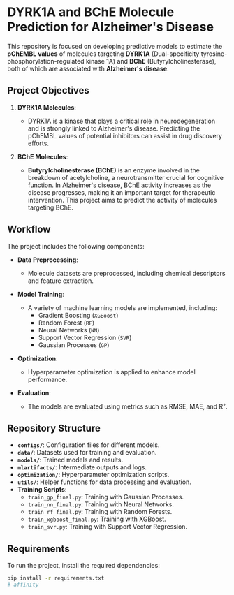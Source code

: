 # DYRK1A and BChE Molecule Prediction for Alzheimer's Disease

This repository is focused on developing predictive models to estimate the **pChEMBL values** of molecules targeting **DYRK1A** (Dual-specificity tyrosine-phosphorylation-regulated kinase 1A) and **BChE** (Butyrylcholinesterase), both of which are associated with **Alzheimer's disease**.

## Project Objectives

1. **DYRK1A Molecules**:
   - DYRK1A is a kinase that plays a critical role in neurodegeneration and is strongly linked to Alzheimer's disease. Predicting the pChEMBL values of potential inhibitors can assist in drug discovery efforts.

2. **BChE Molecules**:
   - **Butyrylcholinesterase (BChE)** is an enzyme involved in the breakdown of acetylcholine, a neurotransmitter crucial for cognitive function. In Alzheimer's disease, BChE activity increases as the disease progresses, making it an important target for therapeutic intervention. This project aims to predict the activity of molecules targeting BChE.

## Workflow

The project includes the following components:

- **Data Preprocessing**:
  - Molecule datasets are preprocessed, including chemical descriptors and feature extraction.
  
- **Model Training**:
  - A variety of machine learning models are implemented, including:
    - Gradient Boosting (`XGBoost`)
    - Random Forest (`RF`)
    - Neural Networks (`NN`)
    - Support Vector Regression (`SVR`)
    - Gaussian Processes (`GP`)

- **Optimization**:
  - Hyperparameter optimization is applied to enhance model performance.
  
- **Evaluation**:
  - The models are evaluated using metrics such as RMSE, MAE, and R².

## Repository Structure

- **`configs/`**: Configuration files for different models.
- **`data/`**: Datasets used for training and evaluation.
- **`models/`**: Trained models and results.
- **`mlartifacts/`**: Intermediate outputs and logs.
- **`optimization/`**: Hyperparameter optimization scripts.
- **`utils/`**: Helper functions for data processing and evaluation.
- **Training Scripts**:
  - `train_gp_final.py`: Training with Gaussian Processes.
  - `train_nn_final.py`: Training with Neural Networks.
  - `train_rf_final.py`: Training with Random Forests.
  - `train_xgboost_final.py`: Training with XGBoost.
  - `train_svr.py`: Training with Support Vector Regression.

## Requirements

To run the project, install the required dependencies:

```bash
pip install -r requirements.txt
# affinity
